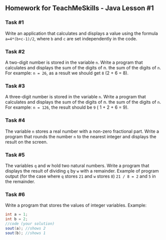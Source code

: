 ## Homework for TeachMeSkills - Java Lesson #1

### Task #1

Write an application that calculates and displays a value using the formula
`a=4*(b+c-1)/2`, where `b` and `c` are set independently in the code.

### Task #2

A two-digit number is stored in the variable `n`. Write a program that calculates and displays the sum of the digits of n.
the sum of the digits of `n`. For example: `n = 26`, as a result we should get `8` (2 + 6 = 8).

### Task #3

A three-digit number is stored in the variable `n`. Write a program that calculates and displays the sum of the digits of n.
the sum of the digits of `n`. For example: `n = 126`, the result should be `9` ( 1 + 2 + 6 = 9).

### Task #4

The variable `n` stores a real number with a non-zero fractional part. Write a program that rounds the number `n` to the nearest integer and displays the result on the screen.

### Task #5

The variables `q` and w hold two natural numbers. Write a program that displays the result of dividing `q` by `w` with a remainder. Example of program output (for the case where `q` stores `21` and `w` stores `8`) `21 / 8 = 2` and `5` in the remainder.

### Task #6

Write a program that stores the values of integer variables.
Example:
```java
int a = 1;
int b = 2;
//code (your solution)
sout(a); //shows 2
sout(b); //shows 1
```
